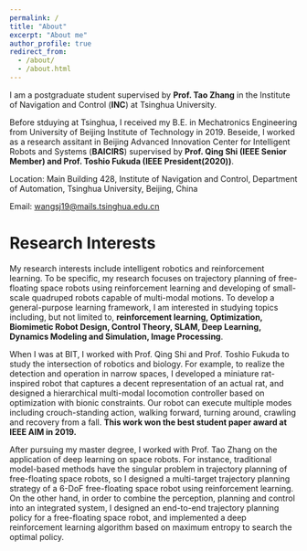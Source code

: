 ```yaml
---
permalink: /
title: "About"
excerpt: "About me"
author_profile: true
redirect_from: 
  - /about/
  - /about.html
---
```

I am a postgraduate student supervised by **Prof. Tao Zhang** in the Institute of Navigation and Control (**INC**) at Tsinghua University. 

Before stduying at Tsinghua, I received my B.E. in Mechatronics Engineering from University of Beijing Institute of Technology in 2019.
Beseide, I worked as a research assitant in Beijing Advanced Innovation Center for Intelligent Robots and Systems (**BAICIRS**) supervised by **Prof. Qing Shi (IEEE Senior Member) and Prof. Toshio Fukuda (IEEE President(2020))**.

Location: Main Building 428, Institute of Navigation and Control, Department of Automation, Tsinghua University, Beijing, China

Email: wangsj19@mails.tsinghua.edu.cn

Research Interests
======
My research interests include intelligent robotics and reinforcement learning. To be specific, my research focuses on trajectory planning of free-floating space robots using reinforcement learning and developing of small-scale quadruped robots capable of multi-modal motions. 
To develop a general-purpose learning framework, I am interested in studying topics including, but not limited to, **reinforcement learning, Optimization, Biomimetic Robot Design, Control Theory, SLAM, Deep Learning, Dynamics Modeling and Simulation, Image Processing**.

When I was at BIT, I worked with Prof. Qing Shi and Prof. Toshio Fukuda to study the intersection of robotics and biology. For example, to realize the detection and operation in narrow spaces, I developed a miniature rat-inspired robot that captures a decent representation of an actual rat, and designed a hierarchical multi-modal locomotion controller based on optimization with bionic constraints. Our robot can execute multiple modes including crouch-standing action, walking forward, turning around, crawling and recovery from a fall. **This work won the best student paper award at IEEE AIM in 2019.**

After pursuing my master degree, I worked with Prof. Tao Zhang on the application of deep learning on space robots. For instance, traditional model-based methods have the singular problem in trajectory planning of free-floating space robots, so I designed a multi-target trajectory planning strategy of a 6-DoF free-floating space robot using reinforcement learning. On the other hand, in order to combine the perception, planning and control into an integrated system, I designed an end-to-end trajectory planning policy for a free-floating space robot, and implemented a deep reinforcement learning algorithm based on maximum entropy to search the optimal policy.




